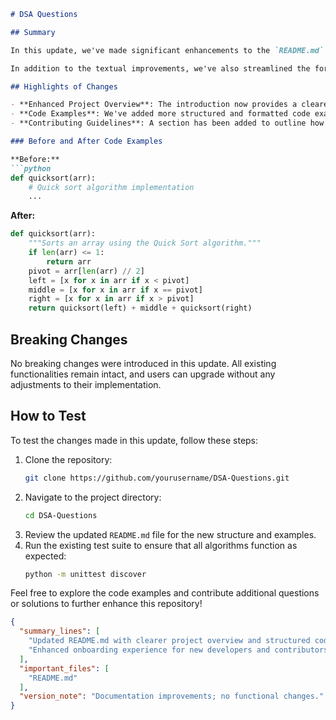 ```markdown
# DSA Questions

## Summary

In this update, we've made significant enhancements to the `README.md` file to provide clearer guidance for users and contributors. The revised documentation now includes a comprehensive overview of the project, a structured format for code examples, and a detailed explanation of the project's purpose and usage. These enhancements aim to improve the onboarding experience for new developers and facilitate contributions from the community.

In addition to the textual improvements, we've also streamlined the formatting of code snippets, making it easier for users to understand the algorithm implementations. This clarity will ensure that users can quickly grasp the logic behind the data structures and algorithms presented in this repository.

## Highlights of Changes

- **Enhanced Project Overview**: The introduction now provides a clearer explanation of the goals and structure of the repository.
- **Code Examples**: We've added more structured and formatted code examples to demonstrate the usage of various data structures and algorithms.
- **Contributing Guidelines**: A section has been added to outline how new contributors can get involved and submit their own questions or solutions.

### Before and After Code Examples

**Before:**
```python
def quicksort(arr):
    # Quick sort algorithm implementation
    ...
```

**After:**
```python
def quicksort(arr):
    """Sorts an array using the Quick Sort algorithm."""
    if len(arr) <= 1:
        return arr
    pivot = arr[len(arr) // 2]
    left = [x for x in arr if x < pivot]
    middle = [x for x in arr if x == pivot]
    right = [x for x in arr if x > pivot]
    return quicksort(left) + middle + quicksort(right)
```

## Breaking Changes

No breaking changes were introduced in this update. All existing functionalities remain intact, and users can upgrade without any adjustments to their implementation.

## How to Test

To test the changes made in this update, follow these steps:

1. Clone the repository:
   ```bash
   git clone https://github.com/yourusername/DSA-Questions.git
   ```
2. Navigate to the project directory:
   ```bash
   cd DSA-Questions
   ```
3. Review the updated `README.md` file for the new structure and examples.
4. Run the existing test suite to ensure that all algorithms function as expected:
   ```bash
   python -m unittest discover
   ```

Feel free to explore the code examples and contribute additional questions or solutions to further enhance this repository!

```json
{
  "summary_lines": [
    "Updated README.md with clearer project overview and structured code examples.",
    "Enhanced onboarding experience for new developers and contributors."
  ],
  "important_files": [
    "README.md"
  ],
  "version_note": "Documentation improvements; no functional changes."
}
```
```